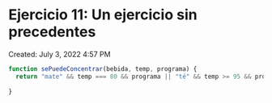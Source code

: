 # Ejercicio 11: Un ejercicio sin precedentes

Created: July 3, 2022 4:57 PM

```jsx
function sePuedeConcentrar(bebida, temp, programa) {
  return "mate" && temp === 80 && programa || "té" && temp >= 95 && programa;
  
}
```